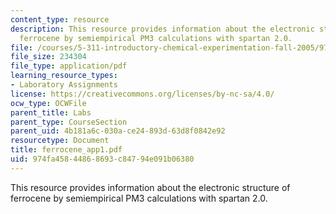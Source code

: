 ```yaml
---
content_type: resource
description: This resource provides information about the electronic structure of
  ferrocene by semiempirical PM3 calculations with spartan 2.0.
file: /courses/5-311-introductory-chemical-experimentation-fall-2005/974fa45844868693c84794e091b06380_ferrocene_app1.pdf
file_size: 234304
file_type: application/pdf
learning_resource_types:
- Laboratory Assignments
license: https://creativecommons.org/licenses/by-nc-sa/4.0/
ocw_type: OCWFile
parent_title: Labs
parent_type: CourseSection
parent_uid: 4b181a6c-030a-ce24-893d-63d8f0842e92
resourcetype: Document
title: ferrocene_app1.pdf
uid: 974fa458-4486-8693-c847-94e091b06380
---
```

This resource provides information about the electronic structure of ferrocene by semiempirical PM3 calculations with spartan 2.0.